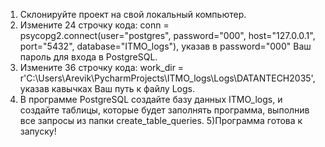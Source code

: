 1) Склонируйте проект на свой локальный компьютер.
2) Измените 24 строчку кода:
   conn = psycopg2.connect(user="postgres", password="000", host="127.0.0.1", port="5432", database="ITMO_logs"), указав в password="000" Ваш пароль для входа в PostgreSQL.
3) Измените 36 строчку кода:
   work_dir = r'C:\Users\Arevik\PycharmProjects\ITMO_logs\Logs\DATANTECH2035', указав кавычках Ваш путь к файлу Logs. 
4) В программе PostgreSQL создайте базу данных ITMO_logs, и создайте таблицы, которые будет заполнять программа, выполнив все запросы из папки create_table_queries.
5)Программа готова к запуску!